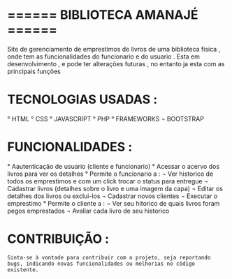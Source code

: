 # ====== BIBLIOTECA AMANAJÉ ====== 
  
  Site de gerenciamento de emprestimos de livros de uma biblioteca fisica , onde tem as funcionalidades do funcionario e do usuario .
  Esta em desenvolvimento , e pode ter alterações futuras , no entanto ja esta com as principais funções 
  
  
  # TECNOLOGIAS USADAS :
  
  ° HTML
  ° CSS
  ° JAVASCRIPT
  ° PHP
  ° FRAMEWORKS
    ¬ BOOTSTRAP 
    
  # FUNCIONALIDADES :
  
  ° Aautenticação de usuario (cliente  e funcionario)
  ° Acessar o acervo dos livros para ver os detalhes 
  ° Permite o funcionario a :
    ¬ Ver historico de todos os emprestimos e com um click trocar o status para entregue 
    ¬ Cadastrar livros (detalhes sobre o livro e uma imagem da capa)
    ¬ Editar os detalhes dos livros ou exclui-los
    ¬ Cadastrar novos clientes 
    ¬ Executar o emprestimo 
  ° Permite o cliente a :
    ¬ Ver seu hitorico de quais livros foram pegos emprestados 
    ¬ Avaliar cada livro de seu historico 
    
  # CONTRIBUIÇÃO :
    
    Sinta-se à vontade para contribuir com o projeto, seja reportando bugs, indicando novas funcionalidades ou melhorias no código existente. 
